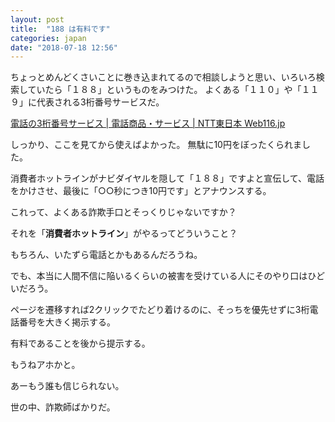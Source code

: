 ```yaml
---
layout: post
title:  "188 は有料です"
categories: japan
date: "2018-07-18 12:56"
---
```


ちょっとめんどくさいことに巻き込まれてるので相談しようと思い、いろいろ検索していたら「１８８」というものをみつけた。
よくある「１１０」や「１１９」に代表される3桁番号サービスだ。

[電話の3桁番号サービス \| 電話商品・サービス \| NTT東日本 Web116\.jp](https://web116.jp/phone/telephone/)

しっかり、ここを見てから使えばよかった。
無駄に10円をぼったくられました。

消費者ホットラインがナビダイヤルを隠して「１８８」ですよと宣伝して、電話をかけさせ、最後に「○○秒につき10円です」とアナウンスする。

これって、よくある詐欺手口とそっくりじゃないですか？

それを「**消費者ホットライン**」がやるってどういうこと？

もちろん、いたずら電話とかもあるんだろうね。

でも、本当に人間不信に陥いるくらいの被害を受けている人にそのやり口はひどいだろう。

ページを遷移すれば2クリックでたどり着けるのに、そっちを優先せずに3桁電話番号を大きく掲示する。

有料であることを後から提示する。

もうねアホかと。

あーもう誰も信じられない。

世の中、詐欺師ばかりだ。
